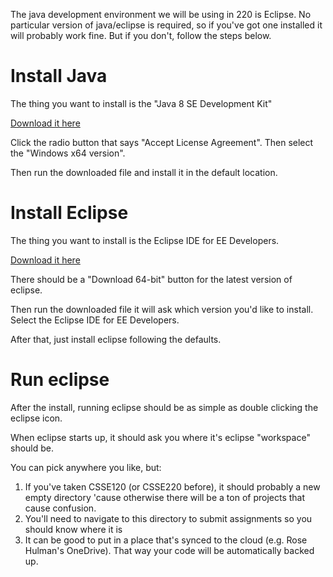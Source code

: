 The java development environment we will be using in 220 is Eclipse.
No particular version of java/eclipse is required, so if you've got
one installed it will probably work fine.  But if you don't, follow
the steps below.

# Install Java

The thing you want to install is the "Java 8 SE Development Kit"

<a href="http://www.oracle.com/technetwork/java/javase/downloads/jdk8-downloads-2133151.html">Download it here</a>

Click the radio button that says "Accept License Agreement".  Then
select the "Windows x64 version".

Then run the downloaded file and install it in the default location.

# Install Eclipse

The thing you want to install is the Eclipse IDE for EE Developers.

<a href="https://www.eclipse.org/downloads/">Download it here</a>

There should be a "Download 64-bit" button for the latest version of
eclipse.

Then run the downloaded file it will ask which version you'd like to
install.  Select the Eclipse IDE for EE Developers.

After that, just install eclipse following the defaults.

# Run eclipse

After the install, running eclipse should be as simple as double clicking the eclipse icon.

When eclipse starts up, it should ask you where it's eclipse "workspace" should be.

You can pick anywhere you like, but:

1. If you've taken CSSE120 (or CSSE220 before), it should probably a
   new empty directory 'cause otherwise there will be a ton of
   projects that cause confusion.
2. You'll need to navigate to this directory to submit assignments so
   you should know where it is
3. It can be good to put in a place that's synced to the cloud
   (e.g. Rose Hulman's OneDrive).  That way your code will be
   automatically backed up.
